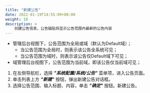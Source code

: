 ```yaml
---
title: "新建公告"
date: 2022-01-19T14:55:09+08:00
weight: 10
description: >
    创建公告信息，公告磁贴将显示公告范围内最新的公告内容
---
```


- 管理后台视图下，公告范围为全局或域（默认为Default域）；
    - 当公告范围为全局时，则表示该公告全系统可见；
    - 当公告范围为域时，则表示该公告仅Default域下可见；
- 域管理后台视图下，公告范围为当前域，即该公告仅当前域可见；


1. 在左侧导航栏，选择 **_"系统配置/系统/公告"_** 菜单项，进入公告页面。
2. 单击列表上方 **_"新建"_** 按钮，弹出新建公告对话框。
3. 选择公告范围、输入标题、内容，单击 **_"确定"_** 按钮。新建公告。